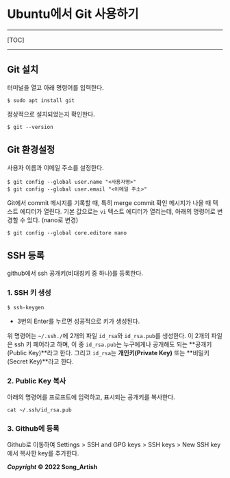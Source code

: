 # Ubuntu에서 Git 사용하기

---

[TOC]

---



## Git 설치

터미널을 열고 아래 명령어를 입력한다.

```shell
$ sudo apt install git
```

정상적으로 설치되었는지 확인한다.

```shell
$ git --version
```



## Git 환경설정

사용자 이름과 이메일 주소를 설정한다.

```shell
$ git config --global user.name "<사용자명>"
$ git config --global user.email "<이메일 주소>"
```

Git에서 commit 메시지를 기록할 때, 특히 merge commit 확인 메시지가 나올 때 텍스트 에디터가 열린다. 기본 값으로는 `vi` 텍스트 에디터가 열리는데, 아래의 명령어로 변경할 수 있다. (nano로 변경)

```shell
$ git config --global core.editore nano
```



## SSH 등록

github에서 ssh 공개키(비대칭키 중 하나)를 등록한다.

### 1. SSH 키 생성

```shell
$ ssh-keygen
```

- 3번의 Enter를 누르면 성공적으로 키가 생성된다.

위 명령어는 `~/.ssh./`에 2개의 파일 `id_rsa`와 `id_rsa.pub`를 생성한다. 이 2개의 파일은 ssh 키 페어라고 하며, 이 중 `id_rsa.pub`는 누구에게나 공개해도 되는 **공개키(Public Key)**라고 한다. 그리고 `id_rsa`는 **개인키(Private Key)** 또는 **비밀키(Secret Key)**라고 한다.

### 2. Public Key 복사

아래의 명령어를 프로프트에 입력하고, 표시되는 공개키를 복사한다.

```shell
cat ~/.ssh/id_rsa.pub
```

### 3. Github에 등록

Github로 이동하여 Settings > SSH and GPG keys > SSH keys > New SSH key에서 복사한 key를 추가한다.



***Copyright* © 2022 Song_Artish**